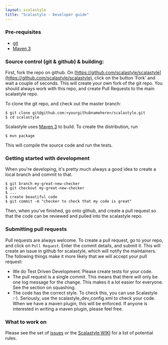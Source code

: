 ```yaml
---
layout: scalastyle
title: "Scalastyle - Developer guide"
---
```


### Pre-requisites

* [git](http://gitscm.com/)
* [Maven 3](http://maven.apache.org/)

### Source control (git & github) & building:

First, fork the repo on github. On [https://github.com/scalastyle/scalastyle](https://github.com/scalastyle/scalastyle), click on the button 'Fork'
and wait a couple of seconds. This will create your own fork of the git repo. You should always work with this repo, and create Pull Requests to the main scalastyle
repo.

To clone the git repo, and check out the master branch:

    $ git clone git@github.com:<yourgithubnamehere>/scalastyle.git
    $ cd scalastyle

Scalastyle uses [Maven 3](http://maven.apache.org/) to build. To create the distribution, run

    $ mvn package

This will compile the source code and run the tests.

### Getting started with development

When you're developing, it's pretty much always a good idea to create a local branch and commit to that.

    $ git branch my-great-new-checker
	$ git checkout my-great-new-checker
    $ ...
	$ create beautiful code
	$ git commit -m "checker to check that my code is great"
	
Then, when you've finished, go onto github, and create a pull request so that the code can be reviewed and pulled into the scalastyle repo.

### Submitting pull requests

Pull requests are always welcome. To create a pull request, go to your repo, and click on `Pull Request`. Enter the commit details, and submit it. This will create
an issue in github for scalastyle, which will notify the maintainers. The following things make it more likely that we will accept your pull request:

* We do Test Driven Development. Please create tests for your code.
* The pull request is a single commit. This means that there will only be one log message for the change. This makes it a lot easier for everyone. See the section on squashing.
* The code has the correct style. To check this, you can use Scalastyle :-). Seriously, use the scalastyle_dev_config.xml to check your code. When we have a maven plugin, this will be enforced. If anyone is interested in writing a maven plugin, please feel free.

### What to work on

Please see the set of [issues](https://github.com/scalastyle/scalastyle/issues) or the [Scalastyle WIKI](https://github.com/scalastyle/scalastyle/wiki) for a list of potential rules.
